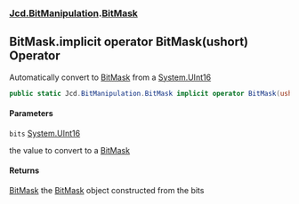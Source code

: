 ### [Jcd.BitManipulation](Jcd.BitManipulation.md 'Jcd.BitManipulation').[BitMask](Jcd.BitManipulation.BitMask.md 'Jcd.BitManipulation.BitMask')

## BitMask.implicit operator BitMask(ushort) Operator

Automatically convert to [BitMask](Jcd.BitManipulation.BitMask.md 'Jcd.BitManipulation.BitMask') from
a [System.UInt16](https://docs.microsoft.com/en-us/dotnet/api/System.UInt16 'System.UInt16')

```csharp
public static Jcd.BitManipulation.BitMask implicit operator BitMask(ushort bits);
```
#### Parameters

<a name='Jcd.BitManipulation.BitMask.op_ImplicitJcd.BitManipulation.BitMask(ushort).bits'></a>

`bits` [System.UInt16](https://docs.microsoft.com/en-us/dotnet/api/System.UInt16 'System.UInt16')

the value to convert to a [BitMask](Jcd.BitManipulation.BitMask.md 'Jcd.BitManipulation.BitMask')

#### Returns

[BitMask](Jcd.BitManipulation.BitMask.md 'Jcd.BitManipulation.BitMask')
the [BitMask](Jcd.BitManipulation.BitMask.md 'Jcd.BitManipulation.BitMask') object constructed from the bits